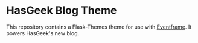 HasGeek Blog Theme
==================

This repository contains a Flask-Themes theme for use with [Eventframe](https://github.com/hasgeek/eventframe). It powers HasGeek's new blog.
